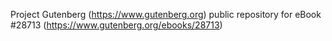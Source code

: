 Project Gutenberg (https://www.gutenberg.org) public repository for eBook #28713 (https://www.gutenberg.org/ebooks/28713)
